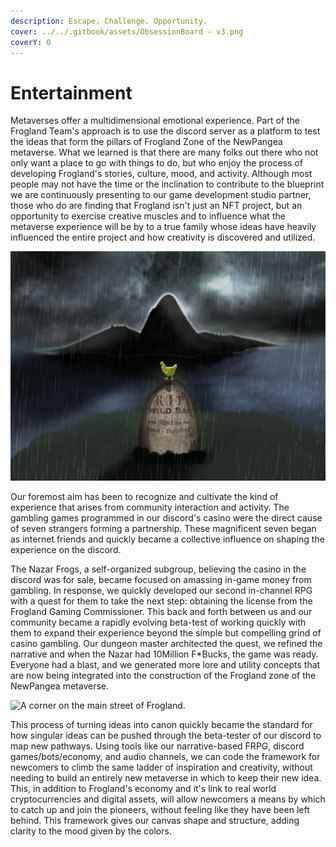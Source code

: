 ```yaml
---
description: Escape. Challenge. Opportunity.
cover: ../../.gitbook/assets/ObsessionBoard - v3.png
coverY: 0
---
```


# Entertainment

Metaverses offer a multidimensional emotional experience. Part of the Frogland Team's approach is to use the discord server as a platform to test the ideas that form the pillars of Frogland Zone of the NewPangea metaverse. What we learned is that there are many folks out there who not only want a place to go with things to do, but who enjoy the process of developing Frogland's stories, culture, mood, and activity. Although most people may not have the time or the inclination to contribute to the blueprint we are continuously presenting to our game development studio partner, those who do are finding that Frogland isn't just an NFT project, but an opportunity to exercise creative muscles and to influence what the metaverse experience will be by to a true family whose ideas have heavily influenced the entire project and how creativity is discovered and utilized.

![Concept art for the gravesite of Wild Sam. This is the beginnings of a chicken cemetery in Frogland dedicated to those noble chickens who lost their lives to $chickenfight in the Frogland discord's early days.](<../../.gitbook/assets/Wild Sam Is Dead.png>)

Our foremost aim has been to recognize and cultivate the kind of experience that arises from community interaction and activity. The gambling games programmed in our discord's casino were the direct cause of seven strangers forming a partnership. These magnificent seven began as internet friends and quickly became a collective influence on shaping the experience on the discord. &#x20;

The Nazar Frogs, a self-organized subgroup, believing the casino in the discord was for sale, became focused on amassing in-game money from gambling. In response, we quickly developed our second in-channel RPG with a quest for them to take the next step: obtaining the license from the Frogland Gaming Commissioner. This back and forth between us and our community became a rapidly evolving beta-test of working quickly with them to expand their experience beyond the simple but compelling grind of casino gambling. Our dungeon master architected the quest, we refined the narrative and when the Nazar had 10Million F\*Bucks, the game was ready. Everyone had a blast, and we generated more lore and utility concepts that are now being integrated into the construction of the Frogland zone of the NewPangea metaverse.

![A corner on the main street of Frogland.](../../.gitbook/assets/IMG\_7395.jpeg)

This process of turning ideas into canon quickly became the standard for how singular ideas can be pushed through the beta-tester of our discord to map new pathways. Using tools like our narrative-based FRPG, discord games/bots/economy, and audio channels, we can code the framework for newcomers to climb the same ladder of inspiration and creativity, without needing to build an entirely new metaverse in which to keep their new idea. This, in addition to Frogland's economy and it's link to real world cryptocurrencies and digital assets, will allow newcomers a means by which to catch up and join the pioneers, without feeling like they have been left behind. This framework gives our canvas shape and structure, adding clarity to the mood given by the colors.
